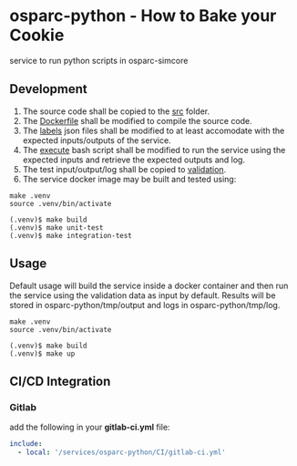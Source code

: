 # osparc-python - How to Bake your Cookie

service to run python scripts in osparc-simcore

## Development

1. The source code shall be copied to the [src](osparc-python/src/osparc_python) folder.
2. The [Dockerfile](osparc-python/src/Dockerfile) shall be modified to compile the source code.
3. The [labels](osparc-python/docker/labels) json files shall be modified to at least accomodate with the expected inputs/outputs of the service.
4. The [execute](osparc-python/service.cli/execute) bash script shall be modified to run the service using the expected inputs and retrieve the expected outputs and log.
5. The test input/output/log shall be copied to [validation](osparc-python/validation).
6. The service docker image may be built and tested using:

``` console
make .venv
source .venv/bin/activate

(.venv)$ make build
(.venv)$ make unit-test
(.venv)$ make integration-test
```

## Usage

Default usage will build the service inside a docker container and then run the service using the validation data as input by default.
Results will be stored in osparc-python/tmp/output and logs in osparc-python/tmp/log.

```console
make .venv
source .venv/bin/activate

(.venv)$ make build
(.venv)$ make up
```

## CI/CD Integration

### Gitlab

add the following in your __gitlab-ci.yml__ file:

```yaml
include:
  - local: '/services/osparc-python/CI/gitlab-ci.yml'
```

